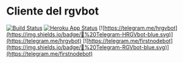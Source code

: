 # Cliente del rgvbot
[![Build Status](https://travis-ci.org/RGVylar/rgvbotWithHTML.svg?branch=master)](https://travis-ci.org/RGVylar/rgvbotWithHTML)
[![Heroku App Status](http://heroku-shields.herokuapp.com/rgvbot-with-html)](https://rgvbot-with-html.herokuapp.com)
[![https://telegram.me/hrgvbot](https://img.shields.io/badge/💬%20Telegram-HRGVbot-blue.svg)](https://telegram.me/hrgvbot)
[![https://telegram.me/firstnodebot](https://img.shields.io/badge/💬%20Telegram-RGVbot-blue.svg)](https://telegram.me/firstnodebot)